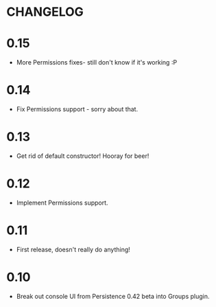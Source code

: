 # CHANGELOG

# 0.15

 - More Permissions fixes- still don't know if it's working :P

# 0.14

 - Fix Permissions support - sorry about that.

# 0.13
 
 - Get rid of default constructor! Hooray for beer!

# 0.12

 - Implement Permissions support.

# 0.11

 - First release, doesn't really do anything!

# 0.10

 - Break out console UI from Persistence 0.42 beta into Groups plugin.